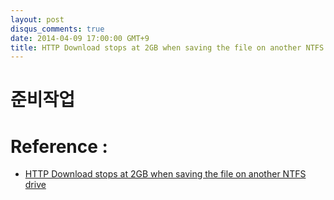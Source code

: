 ```yaml
---
layout: post
disqus_comments: true
date: 2014-04-09 17:00:00 GMT+9
title: HTTP Download stops at 2GB when saving the file on another NTFS drive
---
```


# 준비작업
# Reference : 
* [HTTP Download stops at 2GB when saving the file on another NTFS drive]( https://code.google.com/p/chromium/issues/detail?id=89567 )
